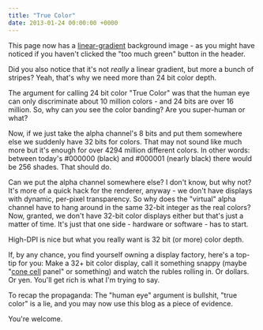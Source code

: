 ```yaml
---
title: "True Color"
date: 2013-01-24 00:00:00 +0000
---
```

This page now has a [linear-gradient](https://developer.mozilla.org/en-US/docs/CSS/linear-gradient)
background image - as you might have noticed if you haven't clicked the "too
much green" button in the header.

Did you also notice that it's not *really* a linear gradient, but more a bunch of
stripes? Yeah, that's why we need more than 24 bit color depth.

The argument for calling 24 bit color "True Color" was that the human eye can only
discriminate about 10 million colors - and 24 bits are over 16 million. So, why
can *you* see the color banding? Are you super-human or what?

Now, if we just take the alpha channel's 8 bits and put them somewhere else
we suddenly have 32 bits for colors. That may not sound like much more but it's
enough for over 4294 million different colors. In other words: between
today's #000000 (black) and #000001 (nearly black) there would be 256 shades. That should do.

Can we put the alpha channel somewhere else? I don't know, but why not? It's
more of a quick hack for the renderer, anyway - we don't have displays with
dynamic, per-pixel transparency. So why does the "virtual" alpha channel have to
hang around in the same 32-bit integer as the real colors? Now, granted,
we don't have 32-bit color displays either but that's just a matter of time.
It's just that one side - hardware or software - has to start.

High-DPI is nice but what you really want is 32 bit (or more) color depth.

If, by any chance, you find yourself owning a display factory, here's a top-tip
for you: Make a 32+ bit color display, call it something snappy (maybe
"[cone cell](http://en.wikipedia.org/wiki/Cone_cell) panel" or something) and
watch the rubles rolling in. Or dollars. Or yen. You'll get rich is what I'm
trying to say.

To recap the propaganda: The "human eye" argument is bullshit, "true color" is a
lie, and you may now use this blog as a piece of evidence.

You're welcome.

